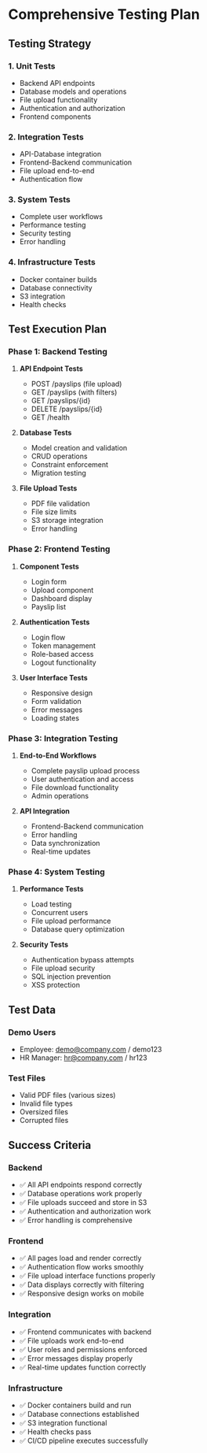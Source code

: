 # Comprehensive Testing Plan

## Testing Strategy

### 1. Unit Tests
- Backend API endpoints
- Database models and operations
- File upload functionality
- Authentication and authorization
- Frontend components

### 2. Integration Tests
- API-Database integration
- Frontend-Backend communication
- File upload end-to-end
- Authentication flow

### 3. System Tests
- Complete user workflows
- Performance testing
- Security testing
- Error handling

### 4. Infrastructure Tests
- Docker container builds
- Database connectivity
- S3 integration
- Health checks

## Test Execution Plan

### Phase 1: Backend Testing
1. **API Endpoint Tests**
   - POST /payslips (file upload)
   - GET /payslips (with filters)
   - GET /payslips/{id}
   - DELETE /payslips/{id}
   - GET /health

2. **Database Tests**
   - Model creation and validation
   - CRUD operations
   - Constraint enforcement
   - Migration testing

3. **File Upload Tests**
   - PDF file validation
   - File size limits
   - S3 storage integration
   - Error handling

### Phase 2: Frontend Testing
1. **Component Tests**
   - Login form
   - Upload component
   - Dashboard display
   - Payslip list

2. **Authentication Tests**
   - Login flow
   - Token management
   - Role-based access
   - Logout functionality

3. **User Interface Tests**
   - Responsive design
   - Form validation
   - Error messages
   - Loading states

### Phase 3: Integration Testing
1. **End-to-End Workflows**
   - Complete payslip upload process
   - User authentication and access
   - File download functionality
   - Admin operations

2. **API Integration**
   - Frontend-Backend communication
   - Error handling
   - Data synchronization
   - Real-time updates

### Phase 4: System Testing
1. **Performance Tests**
   - Load testing
   - Concurrent users
   - File upload performance
   - Database query optimization

2. **Security Tests**
   - Authentication bypass attempts
   - File upload security
   - SQL injection prevention
   - XSS protection

## Test Data

### Demo Users
- Employee: demo@company.com / demo123
- HR Manager: hr@company.com / hr123

### Test Files
- Valid PDF files (various sizes)
- Invalid file types
- Oversized files
- Corrupted files

## Success Criteria

### Backend
- ✅ All API endpoints respond correctly
- ✅ Database operations work properly
- ✅ File uploads succeed and store in S3
- ✅ Authentication and authorization work
- ✅ Error handling is comprehensive

### Frontend
- ✅ All pages load and render correctly
- ✅ Authentication flow works smoothly
- ✅ File upload interface functions properly
- ✅ Data displays correctly with filtering
- ✅ Responsive design works on mobile

### Integration
- ✅ Frontend communicates with backend
- ✅ File uploads work end-to-end
- ✅ User roles and permissions enforced
- ✅ Error messages display properly
- ✅ Real-time updates function correctly

### Infrastructure
- ✅ Docker containers build and run
- ✅ Database connections established
- ✅ S3 integration functional
- ✅ Health checks pass
- ✅ CI/CD pipeline executes successfully
